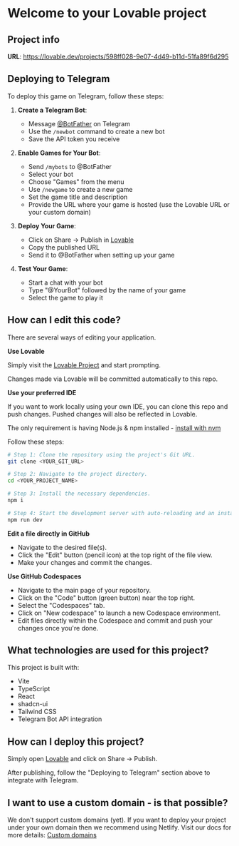 # Welcome to your Lovable project

## Project info

**URL**: https://lovable.dev/projects/598ff028-9e07-4d49-b11d-51fa89f6d295

## Deploying to Telegram

To deploy this game on Telegram, follow these steps:

1. **Create a Telegram Bot**:
   - Message [@BotFather](https://t.me/botfather) on Telegram
   - Use the `/newbot` command to create a new bot
   - Save the API token you receive

2. **Enable Games for Your Bot**:
   - Send `/mybots` to @BotFather
   - Select your bot
   - Choose "Games" from the menu
   - Use `/newgame` to create a new game
   - Set the game title and description
   - Provide the URL where your game is hosted (use the Lovable URL or your custom domain)

3. **Deploy Your Game**:
   - Click on Share -> Publish in [Lovable](https://lovable.dev/projects/598ff028-9e07-4d49-b11d-51fa89f6d295)
   - Copy the published URL
   - Send it to @BotFather when setting up your game

4. **Test Your Game**:
   - Start a chat with your bot
   - Type "@YourBot" followed by the name of your game
   - Select the game to play it

## How can I edit this code?

There are several ways of editing your application.

**Use Lovable**

Simply visit the [Lovable Project](https://lovable.dev/projects/598ff028-9e07-4d49-b11d-51fa89f6d295) and start prompting.

Changes made via Lovable will be committed automatically to this repo.

**Use your preferred IDE**

If you want to work locally using your own IDE, you can clone this repo and push changes. Pushed changes will also be reflected in Lovable.

The only requirement is having Node.js & npm installed - [install with nvm](https://github.com/nvm-sh/nvm#installing-and-updating)

Follow these steps:

```sh
# Step 1: Clone the repository using the project's Git URL.
git clone <YOUR_GIT_URL>

# Step 2: Navigate to the project directory.
cd <YOUR_PROJECT_NAME>

# Step 3: Install the necessary dependencies.
npm i

# Step 4: Start the development server with auto-reloading and an instant preview.
npm run dev
```

**Edit a file directly in GitHub**

- Navigate to the desired file(s).
- Click the "Edit" button (pencil icon) at the top right of the file view.
- Make your changes and commit the changes.

**Use GitHub Codespaces**

- Navigate to the main page of your repository.
- Click on the "Code" button (green button) near the top right.
- Select the "Codespaces" tab.
- Click on "New codespace" to launch a new Codespace environment.
- Edit files directly within the Codespace and commit and push your changes once you're done.

## What technologies are used for this project?

This project is built with:

- Vite
- TypeScript
- React
- shadcn-ui
- Tailwind CSS
- Telegram Bot API integration

## How can I deploy this project?

Simply open [Lovable](https://lovable.dev/projects/598ff028-9e07-4d49-b11d-51fa89f6d295) and click on Share -> Publish.

After publishing, follow the "Deploying to Telegram" section above to integrate with Telegram.

## I want to use a custom domain - is that possible?

We don't support custom domains (yet). If you want to deploy your project under your own domain then we recommend using Netlify. Visit our docs for more details: [Custom domains](https://docs.lovable.dev/tips-tricks/custom-domain/)
